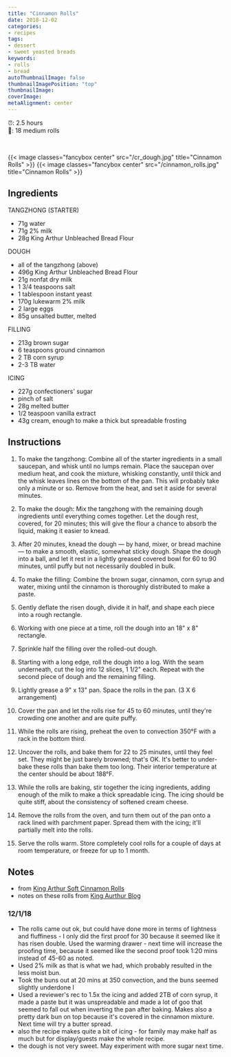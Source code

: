 ```yaml
---
title: "Cinnamon Rolls"
date: 2018-12-02
categories:
- recipes
tags:
- dessert
- sweet yeasted breads
keywords:
- rolls
- bread
autoThumbnailImage: false
thumbnailImagePosition: "top"
thumbnailImage: 
coverImage: 
metaAlignment: center
---
```

:alarm_clock:: 2.5 hours <br>
:bread:: 18 medium rolls

<br>

{{< image classes="fancybox center" src="/cr_dough.jpg"  title="Cinnamon Rolls" >}}
{{< image classes="fancybox center" src="/cinnamon_rolls.jpg"  title="Cinnamon Rolls" >}}



## Ingredients

TANGZHONG (STARTER)

* 71g water
* 71g 2% milk
* 28g King Arthur Unbleached Bread Flour

DOUGH

* all of the tangzhong (above)
* 496g King Arthur Unbleached Bread Flour
* 21g nonfat dry milk
* 1 3/4 teaspoons salt
* 1 tablespoon instant yeast
* 170g lukewarm 2% milk
* 2 large eggs
* 85g unsalted butter, melted

FILLING

* 213g brown sugar
* 6 teaspoons ground cinnamon
* 2 TB corn syrup
* 2-3 TB water

ICING

* 227g confectioners' sugar
* pinch of salt
* 28g melted butter
* 1/2 teaspoon vanilla extract
* 43g cream, enough to make a thick but spreadable frosting


## Instructions

1. To make the tangzhong: Combine all of the starter ingredients in a small saucepan, and whisk until no lumps remain.
Place the saucepan over medium heat, and cook the mixture, whisking constantly, until thick and the whisk leaves lines on the bottom of the pan. This will probably take only a minute or so. Remove from the heat, and set it aside for several minutes.

2. To make the dough: Mix the tangzhong with the remaining dough ingredients until everything comes together. Let the dough rest, covered, for 20 minutes; this will give the flour a chance to absorb the liquid, making it easier to knead.

3. After 20 minutes, knead the dough — by hand, mixer, or bread machine — to make a smooth, elastic, somewhat sticky dough.
Shape the dough into a ball, and let it rest in a lightly greased covered bowl for 60 to 90 minutes, until puffy but not necessarily doubled in bulk.

4. To make the filling: Combine the brown sugar, cinnamon, corn syrup and water, mixing until the cinnamon is thoroughly distributed to make a paste.

5. Gently deflate the risen dough, divide it in half, and shape each piece into a rough rectangle.

6. Working with one piece at a time, roll the dough into an 18" x 8" rectangle.

7. Sprinkle half the filling over the rolled-out dough.

8. Starting with a long edge, roll the dough into a log. With the seam underneath, cut the log into 12 slices, 1 1/2" each.
Repeat with the second piece of dough and the remaining filling.

9. Lightly grease a 9" x 13" pan. Space the rolls in the pan. (3 X 6 arrangement)

10. Cover the pan and let the rolls rise for 45 to 60 minutes, until they're crowding one another and are quite puffy.

11. While the rolls are rising, preheat the oven to convection 350°F with a rack in the bottom third.

12. Uncover the rolls, and bake them for 22 to 25 minutes, until they feel set. They might be just barely browned; that's OK. It's better to under-bake these rolls than bake them too long. Their interior temperature at the center should be about 188°F.

13. While the rolls are baking, stir together the icing ingredients, adding enough of the milk to make a thick spreadable icing. The icing should be quite stiff, about the consistency of softened cream cheese.

14. Remove the rolls from the oven, and turn them out of the pan onto a rack lined with parchment paper. Spread them with the icing; it'll partially melt into the rolls.

15. Serve the rolls warm. Store completely cool rolls for a couple of days at room temperature, or freeze for up to 1 month.


## Notes 
* from [King Arthur Soft Cinnamon Rolls](https://www.kingarthurflour.com/recipes/soft-cinnamon-rolls-recipe)
* notes on these rolls from [King Aurthur Blog](https://blog.kingarthurflour.com/2016/07/10/cinnamon-rolls/)

### 12/1/18 
* The rolls came out ok, but could have done more in terms of lightness and fluffiness - I only did the first proof for 30 because it seemed like it has risen double. Used the warming drawer - next time will increase the proofing time, because it seemed like the second proof took 1:20 mins instead of 45-60 as noted. 
* Used 2% milk as that is what we had, which probably resulted in the less moist bun. 
* Took the buns out at 20 mins at 350 convection, and the buns seemed slightly underdone I
* Used a reviewer's rec to 1.5x the icing and added 2TB of corn syrup, it made a paste but it was unspreadable and made a lot of goo that seemed to fall out when inverting the pan after baking. Makes also a pretty dark bun on top because it's covered in the cinnamon mixture. Next time will try a butter spread.
* also the recipe makes quite a bit of icing - for family may make half as much but for display/guests make the whole recipe.
* the dough is not very sweet. May experiment with more sugar next time. 